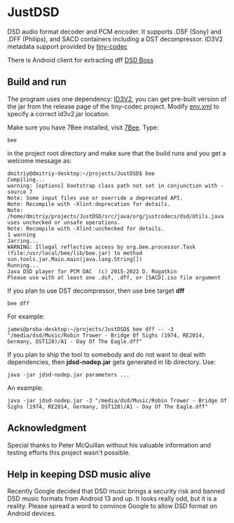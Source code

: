# JustDSD

DSD audio format decoder and PCM encoder.
It supports .DSF (Sony) and .DFF (Philips), and SACD containers including a DST decompressor.
ID3V2 metadata support provided by <a href="https://github.com/drogatkin/tiny-codec/tree/master/tools/ID3V2">tiny-codec</a>

There is Android client for extracting dff <a href="https://play.google.com/store/apps/details?id=rogatkin.mobile.app.dsdboss" target="_blank">DSD Boss</a> 

## Build and run
 
The program uses one dependency: [ID3V2](https://github.com/drogatkin/tiny-codec/tree/master/tools/ID3V2),
you can get pre-built version of the jar from the release page of the tiny-codec project.
Modify [env.xml](https://github.com/drogatkin/JustDSD/blob/4a597ecacdb69813c3131dce9a64b5947a90e749/env.xml#L45) to
specify a correct id3v2.jar location.

Make sure you have 7Bee installed, visit [7Bee](https://github.com/drogatkin/7Bee).
Type:
```
bee
```
in the project root directory and make sure that the build runs and you get a welcome message as:
```
dmitriy@dmitriy-desktop:~/projects/JustDSD$ bee
Compiling...
warning: [options] bootstrap class path not set in conjunction with -source 7
Note: Some input files use or override a deprecated API.
Note: Recompile with -Xlint:deprecation for details.
Note: /home/dmitriy/projects/JustDSD/src/java/org/justcodecs/dsd/Utils.java uses unchecked or unsafe operations.
Note: Recompile with -Xlint:unchecked for details.
1 warning
Jarring...
WARNING: Illegal reflective access by org.bee.processor.Task (file:/usr/local/bee/lib/bee.jar) to method sun.tools.jar.Main.main(java.lang.String[])
Running...
Java DSD player for PCM DAC  (c) 2015-2022 D. Rogatkin
Please use with at least one .dsf, .dff, or [SACD].iso file argument
```

If you plan to use DST decompressor, then use bee target **dff**
```
bee dff
```
For example:
```
james@proba-desktop:~/projects/JustDSD$ bee dff -- -3 "/media/dsd/Music/Robin Trower - Bridge Of Sighs (1974, RE2014, Germany, DST128)/A1 - Day Of The Eagle.dff"
```
If you plan to ship the tool to somebody and do not want to deal with dependencies, then **jdsd-nodep.jar** gets generated in lib directory.
Use:
```
java -jar jdsd-nodep.jar parameters ...
```
An example:
```
java -jar jdsd-nodep.jar -3 "/media/dsd/Music/Robin Trower - Bridge Of Sighs (1974, RE2014, Germany, DST128)/A1 - Day Of The Eagle.dff"
```

## Acknowledgment
Special thanks to Peter McQuillan without his valuable information and testing efforts this project wasn't possible.

## Help in keeping DSD music alive
Recently Google decided that DSD music brings a security risk and banned DSD music formats from
Android 13 and up. It looks really odd, but it is a reality. Please spread a word to convince Google to 
allow DSD format on Android devices.
